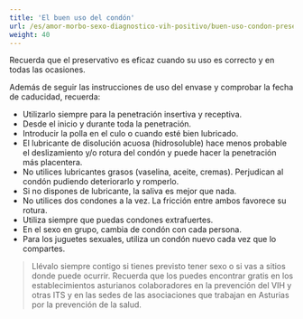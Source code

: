 ```yaml
---
title: 'El buen uso del condón'
url: /es/amor-morbo-sexo-diagnostico-vih-positivo/buen-uso-condon-preservativo/
weight: 40
---
```


Recuerda que el preservativo es eficaz cuando su uso es correcto y en todas las ocasiones.

Además de seguir las instrucciones de uso del envase y comprobar la fecha de caducidad, recuerda:

- Utilizarlo siempre para la penetración insertiva y receptiva.
- Desde el inicio y durante toda la penetración.
- Introducir la polla en el culo o cuando esté bien lubricado.
- El lubricante de disolución acuosa (hidrosoluble) hace menos probable el deslizamiento y/o rotura del condón y puede hacer la penetración más placentera.
- No utilices lubricantes grasos (vaselina, aceite, cremas). Perjudican al condón pudiendo deteriorarlo y romperlo.
- Si no dispones de lubricante, la saliva es mejor que nada.
- No utilices dos condones a la vez. La fricción entre ambos favorece su rotura.
- Utiliza siempre que puedas condones extrafuertes.
- En el sexo en grupo, cambia de condón con cada persona.
- Para los juguetes sexuales, utiliza un condón nuevo cada vez que lo compartes.

> Llévalo siempre contigo si tienes previsto tener sexo o si vas a sitios donde puede ocurrir. Recuerda que los puedes encontrar gratis en los establecimientos asturianos colaboradores en la prevención del VIH y otras ITS y en las sedes de las asociaciones que trabajan en Asturias por la prevención de la salud.